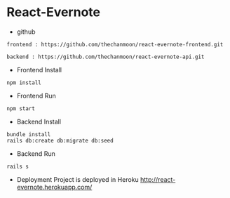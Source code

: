 # React-Evernote
* github
```shell
frontend : https://github.com/thechanmoon/react-evernote-frontend.git

backend : https://github.com/thechanmoon/react-evernote-api.git
```
* Frontend Install
```shell
npm install
```

* Frontend Run
```shell
npm start
```

* Backend Install
```shell
bundle install
rails db:create db:migrate db:seed
```

* Backend Run
```shell
rails s
```

* Deployment
Project is deployed in Heroku http://react-evernote.herokuapp.com/
